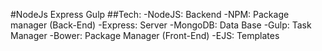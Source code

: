 #NodeJs Express Gulp
 ##Tech:
    -NodeJS: Backend
    -NPM: Package manager (Back-End)
    -Express: Server
    -MongoDB: Data Base
    -Gulp: Task Manager
    -Bower: Package Manager (Front-End)
    -EJS: Templates
    